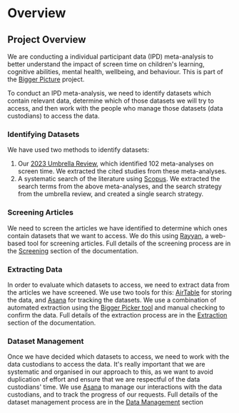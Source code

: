 # Overview

## Project Overview

We are conducting a individual participant data (IPD) meta-analysis to better understand the impact of screen time on children's learning, cognitive abilities, mental health, wellbeing, and behaviour.
This is part of the [Bigger Picture](https://osf.io/u38jn/) project.

To conduct an IPD meta-analysis, we need to identify datasets which contain relevant data, determine which of those datasets we will try to access, and then work with the people who manage those datasets (data custodians) to access the data.

### Identifying Datasets

We have used two methods to identify datasets:

1. Our [2023 Umbrella Review](https://rdcu.be/dqZlv), which identified 102 meta-analyses on screen time.
   We extracted the cited studies from these meta-analyses.
2. A systematic search of the literature using [Scopus](https://www.scopus.com/).
   We extracted the search terms from the above meta-analyses, and the search strategy from the umbrella review, and created a single search strategy.

### Screening Articles

We need to screen the articles we have identified to determine which ones contain datasets that we want to access.
We do this using [Rayyan](https://www.rayyan.ai/), a web-based tool for screening articles.
Full details of the screening process are in the [Screening](screening.md) section of the documentation.

### Extracting Data

In order to evaluate which datasets to access, we need to extract data from the articles we have screened.
We use two tools for this: [AirTable](https://airtable.com/) for storing the data, and [Asana](https://asana.com/) for tracking the datasets.
We use a combination of automated extraction using the [Bigger Picker tool](../cli.md) and manual checking to confirm the data.
Full details of the extraction process are in the [Extraction](extraction.md) section of the documentation.

### Dataset Management

Once we have decided which datasets to access, we need to work with the data custodians to access the data.
It's really important that we are systematic and organised in our approach to this, as we want to avoid duplication of effort and ensure that we are respectful of the data custodians' time.
We use [Asana](https://asana.com/) to manage our interactions with the data custodians, and to track the progress of our requests.
Full details of the dataset management process are in the [Data Management](data_management.md) section
